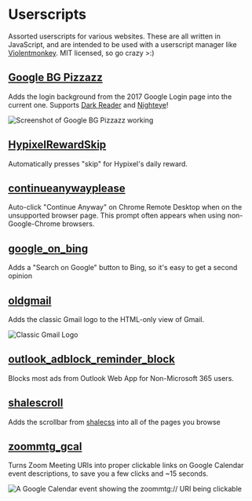 # Userscripts

Assorted userscripts for various websites. These are all written in JavaScript, and are intended to be used with a userscript manager like [Violentmonkey](https://violentmonkey.github.io/). MIT licensed, so go crazy >:)

## [Google BG Pizzazz](https://github.com/logonoff/userscripts/blob/main/GoogleBGpisazz.user.js)

Adds the login background from the 2017 Google Login page into the current one. Supports [Dark Reader](https://github.com/darkreader/darkreader) and [Nighteye](https://nighteye.app/)!

![Screenshot of Google BG Pizzazz working](https://i.imgur.com/8gys2BP.png)

## [HypixelRewardSkip](https://github.com/logonoff/userscripts/blob/main/HypixelRewardSkip.user.js)

Automatically presses "skip" for Hypixel's daily reward.

## [continueanywayplease](https://github.com/logonoff/userscripts/blob/main/continueanywayplease.user.js)

Auto-click "Continue Anyway" on Chrome Remote Desktop when on the unsupported browser page. This prompt often appears when using non-Google-Chrome browsers.

## [google_on_bing](https://github.com/logonoff/userscripts/blob/main/google_on_bing.user.js)

Adds a "Search on Google" button to Bing, so it's easy to get a second opinion

## [oldgmail](https://github.com/logonoff/userscripts/blob/main/oldgmail.user.js)

Adds the classic Gmail logo to the HTML-only view of Gmail.

![Classic Gmail Logo](https://i.imgur.com/LX97Qh5.png)

## [outlook_adblock_reminder_block](https://github.com/logonoff/userscripts/blob/main/outlook_adblock_reminder_block.user.js)

Blocks most ads from Outlook Web App for Non-Microsoft 365 users.


## [shalescroll](https://github.com/logonoff/userscripts/blob/main/shalescroll.user.js)

Adds the scrollbar from [shalecss](https://github.com/logonoff/shalecss) into all of the pages you browse


## [zoommtg_gcal](https://github.com/logonoff/userscripts/blob/main/zoommtg_gcal.user.js)

Turns Zoom Meeting URIs into proper clickable links on Google Calendar event descriptions, to save you a few clicks and ~15 seconds.

![A Google Calendar event showing the zoommtg:// URI being clickable](https://i.imgur.com/gsRZj9C.png)
